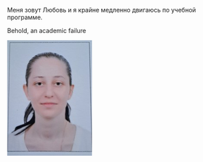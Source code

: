 Меня зовут Любовь и я крайне медленно двигаюсь по учебной программе. 


Behold, an academic failure

![Image alt](https://github.com/lgabeeva/homework3/blob/main/Screenshot1.png)

